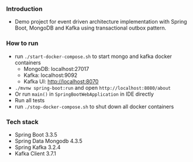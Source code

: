 ### Introduction

- Demo project for event driven architecture implementation with Spring Boot, MongoDB and Kafka using transactional
  outbox pattern.

### How to run

- run `./start-docker-compose.sh` to start mongo and kafka docker containers
    - MongoDB: localhost:27017
    - Kafka: localhost:9092
    - Kafka UI: [http://localhost:8070](http://localhost:8070)
- `./mvnw spring-boot:run` and open `http://localhost:8080/about`
- Or run `main()` in `SpringBootWebApplication` in IDE directly
- Run all tests
- run `./stop-docker-compose.sh` to shut down all docker containers

### Tech stack

- Spring Boot 3.3.5
- Spring Data Mongodb 4.3.5
- Spring Kafka 3.2.4
- Kafka Client 3.7.1